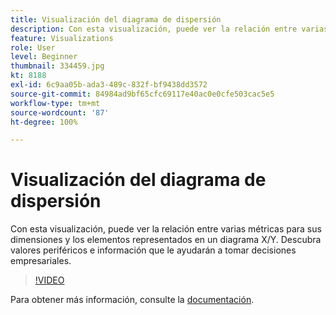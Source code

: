 ```yaml
---
title: Visualización del diagrama de dispersión
description: Con esta visualización, puede ver la relación entre varias métricas para sus dimensiones y los elementos representados en un diagrama X/Y. Descubra valores periféricos e información que le ayudarán a tomar decisiones empresariales.
feature: Visualizations
role: User
level: Beginner
thumbnail: 334459.jpg
kt: 8188
exl-id: 6c9aa05b-ada3-489c-832f-bf9438dd3572
source-git-commit: 84984ad9bf65cfc69117e40ac0e0cfe503cac5e5
workflow-type: tm+mt
source-wordcount: '87'
ht-degree: 100%

---
```


# Visualización del diagrama de dispersión

Con esta visualización, puede ver la relación entre varias métricas para sus dimensiones y los elementos representados en un diagrama X/Y. Descubra valores periféricos e información que le ayudarán a tomar decisiones empresariales.

>[!VIDEO](https://video.tv.adobe.com/v/334459/?quality=12&learn=on)

Para obtener más información, consulte la [documentación](https://experienceleague.adobe.com/docs/analytics/analyze/analysis-workspace/visualizations/scatterplot.html?lang=es).
